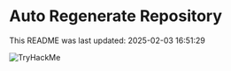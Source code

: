 # Auto Regenerate Repository

This README was last updated: 2025-02-03 16:51:29

 ![TryHackMe](https://tryhackme.com/badge/533634)